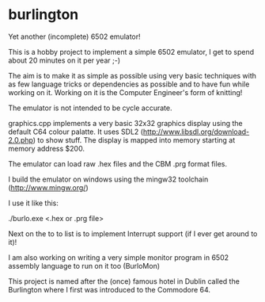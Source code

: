 # burlington
Yet another (incomplete) 6502 emulator!

This is a hobby project to implement a simple 6502 emulator, I get to spend about 20 minutes on it per year ;-)

The aim is to make it as simple as possible using very basic techniques with as few language tricks or dependencies as possible and to have fun while working on it.  Working on it is the Computer Engineer's form of knitting!

The emulator is not intended to be cycle accurate.

graphics.cpp implements a very basic 32x32 graphics display using the default C64 colour palatte.  It uses SDL2 (http://www.libsdl.org/download-2.0.php) to show stuff.  The display is mapped into memory starting at memory address $200.

The emulator can load raw .hex files and the CBM .prg format files.

I build the emulator on windows using the mingw32 toolchain (http://www.mingw.org/)

I use it like this:

./burlo.exe <.hex or .prg file>

Next on the to to list is to implement Interrupt support (if I ever get around to it)!

I am also working on writing a very simple monitor program in 6502 assembly language to run on it too (BurloMon)

This project is named after the (once) famous hotel in Dublin called the Burlington where I first was introduced to the Commodore 64.
